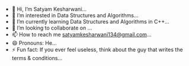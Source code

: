 - 👋 Hi, I’m Satyam Kesharwani...
- 👀 I’m interested in Data Structures and Algorithms...
- 🌱 I’m currently learning Data Structures and Algorithms in C++...
- 💞️ I’m looking to collaborate on ...
- 📫 How to reach me satyamkesharwani134@gmail.com...
- 😄 Pronouns: He...
- ⚡ Fun fact: If you ever feel useless, think about the guy that writes the terms & conditions...

<!---
stym01/stym01 is a ✨ special ✨ repository because its `README.md` (this file) appears on your GitHub profile.
You can click the Preview link to take a look at your changes.
--->
